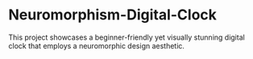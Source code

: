 # Neuromorphism-Digital-Clock
This project showcases a beginner-friendly yet visually stunning digital clock that employs a neuromorphic design aesthetic.
